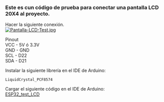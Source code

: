 ### Este es cun código de prueba para conectar una pantalla LCD 20X4 al proyecto.

Hacer la siguiente conexión.  
[![Pantalla-LCD-Test.jpg](https://i.postimg.cc/fkn3DqP8/Pantalla-LCD-Test.jpg)](https://postimg.cc/64c6hctZ)  

Pinout  
VCC - 5V ó 3.3V  
GND - GND  
SCL - D22  
SDA - D21  

Instalar la siguiente librería en el IDE de Arduino:

```
LiquidCrystal_PCF8574
```

Cargar el siguiente código en el IDE de Arduino:  
[ESP32_test_LCD](https://github.com/LINX-ICN-UNAM/IoT_platforms_for_battery_levels_by_LINX/blob/main/Esp32_test_LCD/Esp32_test_LCD.ino)  
